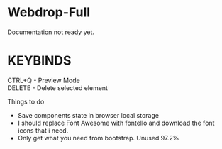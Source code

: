 # Webdrop-Full

Documentation not ready yet.

# KEYBINDS	

CTRL+Q - Preview Mode	
DELETE - Delete selected element

Things to do

- Save components state in browser local storage
- I should replace Font Awesome with fontello and download the font icons that i need. 
- Only get what you need from bootstrap. Unused 97.2%